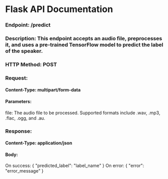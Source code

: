 # Flask API Documentation

### Endpoint: /predict
### Description: This endpoint accepts an audio file, preprocesses it, and uses a pre-trained TensorFlow model to predict the label of the speaker.

### HTTP Method: POST

### Request:

#### Content-Type: multipart/form-data
#### Parameters:
file: The audio file to be processed. Supported formats include .wav, .mp3, .flac, .ogg, and .au.
### Response:

#### Content-Type: application/json
#### Body:
On success: { "predicted_label": "label_name" }
On error: { "error": "error_message" }